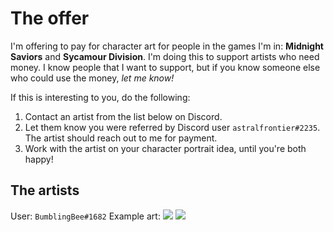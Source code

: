 <!-- TITLE: Discord Art Offer -->
<!-- SUBTITLE: A quick summary of Discord Art Offer -->

# The offer
I'm offering to pay for character art for people in the games I'm in: **Midnight Saviors** and **Sycamour Division**. I'm doing this to support artists who need money. I know people that I want to support, but if you know someone else who could use the money, _let me know!_

If this is interesting to you, do the following:

1. Contact an artist from the list below on Discord.
2. Let them know you were referred by Discord user `astralfrontier#2235`. The artist should reach out to me for payment.
3. Work with the artist on your character portrait idea, until you're both happy!
## The artists
User: `BumblingBee#1682`
Example art:
![](https://cdn.discordapp.com/attachments/562523161455755286/581209390149795841/1533532068031.png)
![](https://cdn.discordapp.com/attachments/562523161455755286/581209242791575582/freed_com.png)